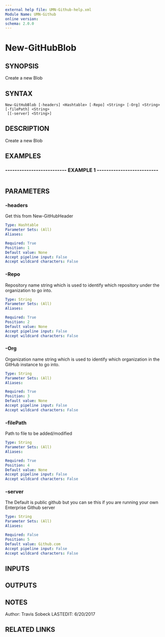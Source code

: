 ```yaml
---
external help file: UMN-Github-help.xml
Module Name: UMN-Github
online version: 
schema: 2.0.0
---
```


# New-GitHubBlob

## SYNOPSIS
Create a new Blob

## SYNTAX

```
New-GitHubBlob [-headers] <Hashtable> [-Repo] <String> [-Org] <String> [-filePath] <String>
 [[-server] <String>]
```

## DESCRIPTION
Create a new Blob

## EXAMPLES

### -------------------------- EXAMPLE 1 --------------------------
```

```

## PARAMETERS

### -headers
Get this from New-GitHubHeader

```yaml
Type: Hashtable
Parameter Sets: (All)
Aliases: 

Required: True
Position: 1
Default value: None
Accept pipeline input: False
Accept wildcard characters: False
```

### -Repo
Repository name string which is used to identify which repository under the organization to go into.

```yaml
Type: String
Parameter Sets: (All)
Aliases: 

Required: True
Position: 2
Default value: None
Accept pipeline input: False
Accept wildcard characters: False
```

### -Org
Organization name string which is used to identify which organization in the GitHub instance to go into.

```yaml
Type: String
Parameter Sets: (All)
Aliases: 

Required: True
Position: 3
Default value: None
Accept pipeline input: False
Accept wildcard characters: False
```

### -filePath
Path to file to be added/modified

```yaml
Type: String
Parameter Sets: (All)
Aliases: 

Required: True
Position: 4
Default value: None
Accept pipeline input: False
Accept wildcard characters: False
```

### -server
The Default is public github but you can se this if you are running your own Enterprise Github server

```yaml
Type: String
Parameter Sets: (All)
Aliases: 

Required: False
Position: 5
Default value: Github.com
Accept pipeline input: False
Accept wildcard characters: False
```

## INPUTS

## OUTPUTS

## NOTES
Author: Travis Sobeck
LASTEDIT: 6/20/2017

## RELATED LINKS

